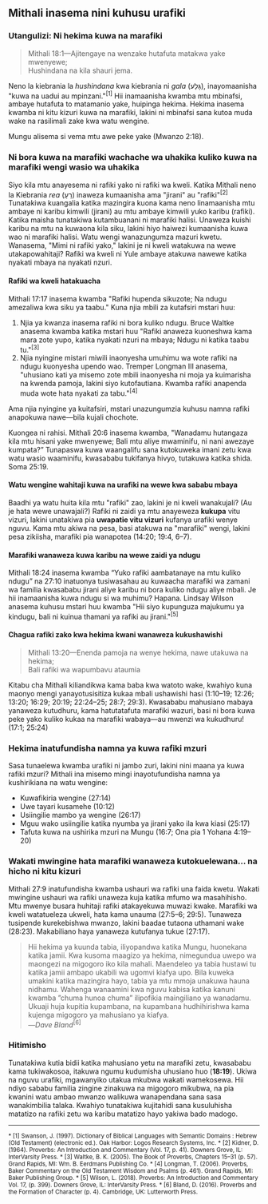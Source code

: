 ## Mithali inasema nini kuhusu urafiki

### Utangulizi: Ni hekima kuwa na marafiki

> Mithali 18:1—Ajitengaye na wenzake hutafuta matakwa yake mwenyewe;  
> Hushindana na kila shauri jema.

Neno la kiebrania la _hushindana_ kwa kiebrania ni _gala_ (גָּלַע), inayomaanisha "kuwa na uadui au mpinzani."<sup>[1]</sup> Hii inamaanisha kwamba mtu mbinafsi, ambaye hutafuta to matamanio yake, huipinga hekima. Hekima inasema kwamba ni kitu kizuri kuwa na marafiki, lakini ni mbinafsi sana kutoa muda wake na rasilimali zake kwa watu wengine.

Mungu alisema si vema mtu awe peke yake (Mwanzo 2:18).

### Ni bora kuwa na marafiki wachache wa uhakika kuliko kuwa na marafiki wengi wasio wa uhakika

Siyo kila mtu anayesema ni rafiki yako ni rafiki wa kweli. Katika Mithali neno la Kiebrania _rea_ (רֵעַ) inaweza kumaanisha ama "jirani" au "rafiki"<sup>[2]</sup> Tunatakiwa kuangalia katika mazingira kuona kama neno linamaanisha mtu ambaye ni karibu kimwili (jirani) au mtu ambaye kimwili yuko karibu (rafiki). Katika maisha tunatakiwa kutambuanani ni marafiki halisi. Unaweza kuishi karibu na mtu na kuwaona kila siku, lakini hiyo haiwezi kumaanisha kuwa wao ni marafiki halisi. Watu wengi wanazungumza mazuri kwetu. Wanasema, "Mimi ni rafiki yako," lakini je ni kweli watakuwa na wewe utakapowahitaji? Rafiki wa kweli ni Yule ambaye atakuwa nawewe katika nyakati mbaya na nyakati nzuri.

#### Rafiki wa kweli hatakuacha

Mithali 17:17 inasema kwamba "Rafiki hupenda sikuzote; Na ndugu amezaliwa kwa siku ya taabu." Kuna njia mbili za kutafsiri mstari huu:

1. Njia ya kwanza inasema rafiki ni bora kuliko ndugu. Bruce Waltke anasema kwamba katika mstari huu "Rafiki anaweza kuoneshwa kama mara zote yupo, katika nyakati nzuri na mbaya; Ndugu ni katika taabu tu."<sup>[3]</sup>
2. Njia nyingine mistari miwili inaonyesha umuhimu wa wote rafiki na ndugu kuonyesha upendo wao. Tremper Longman III anasema, "uhusiano kati ya misemo zote mbili inaonyesha ni moja ya kuimarisha na kwenda pamoja, lakini siyo kutofautiana. Kwamba rafiki anapenda muda wote hata nyakati za tabu."<sup>[4]</sup>

Ama njia nyingine ya kuitafsiri, mstari unazungumzia kuhusu namna rafiki anapokuwa nawe—bila kujali chochote.

Kuongea ni rahisi. Mithali 20:6 inasema kwamba, "Wanadamu hutangaza kila mtu hisani yake mwenyewe; Bali mtu aliye mwaminifu, ni nani awezaye kumpata?” Tunapaswa kuwa waangalifu sana kutokuweka imani zetu kwa watu wasio waaminifu, kwasababu tukifanya hivyo, tutakuwa katika shida. Soma 25:19.

#### Watu wengine wahitaji kuwa na urafiki na wewe kwa sababu mbaya

Baadhi ya watu huita kila mtu "rafiki" zao, lakini je ni kweli wanakujali? (Au je hata wewe unawajali?) Rafiki ni zaidi ya mtu anayeweza **kukupa** vitu vizuri, lakini unatakiwa pia **uwapatie vitu vizuri** kufanya urafiki wenye nguvu. Kama mtu akiwa na pesa, basi atakuwa na "marafiki" wengi, lakini pesa zikiisha, marafiki pia wanapotea (14:20; 19:4, 6–7).

#### Marafiki wanaweza kuwa karibu na wewe zaidi ya ndugu

Mithali 18:24 inasema kwamba “Yuko rafiki aambatanaye na mtu kuliko ndugu” na 27:10 inatuonya tusiwasahau au kuwaacha marafiki wa zamani wa familia kwasababu jirani aliye karibu ni bora kuliko ndugu aliye mbali. Je hii inamaanisha kuwa ndugu si wa muhimu? Hapana. Lindsay Wilson anasema kuhusu mstari huu kwamba "Hii siyo kupunguza majukumu ya kindugu, bali ni kuinua thamani ya rafiki au jirani."<sup>[5]</sup>

#### Chagua rafiki zako kwa hekima kwani wanaweza kukushawishi

> Mithali 13:20—Enenda pamoja na wenye hekima, nawe utakuwa na hekima;  
> Bali rafiki wa wapumbavu ataumia

Kitabu cha Mithali kiliandikwa kama baba kwa watoto wake, kwahiyo kuna maonyo mengi yanayotusisitiza kukaa mbali ushawishi hasi (1:10–19; 12:26; 13:20; 16:29; 20:19; 22:24–25; 28:7; 29:3). Kwasababu mahusiano mabaya yanaweza kutudhuru, kama hatutatafuta marafiki wazuri, basi ni bora kuwa peke yako kuliko kukaa na marafiki wabaya—au mwenzi wa kukudhuru! (17:1; 25:24)

### Hekima inatufundisha namna ya kuwa rafiki mzuri

Sasa tunaelewa kwamba urafiki ni jambo zuri, lakini nini maana ya kuwa rafiki mzuri? Mithali ina misemo mingi inayotufundisha namna ya kushirikiana na watu wengine:

- Kuwafikiria wengine (27:14)
- Uwe tayari kusamehe (10:12)
- Usiingilie mambo ya wengine (26:17)
- Mguu wako usiingilie katika nyumba ya jirani yako ila kwa kiasi (25:17)
- Tafuta kuwa na ushirika mzuri na Mungu (16:7; Ona pia 1 Yohana 4:19&ndash;20)

### Wakati mwingine hata marafiki wanaweza kutokuelewana... na hicho ni kitu kizuri

Mithali 27:9 inatufundisha kwamba ushauri wa rafiki una faida kwetu. Wakati mwingine ushauri wa rafiki unaweza kuja katika mfumo wa masahihisho. Mtu mwenye busara huhitaji rafiki atakayekuwa muwazi kwake. Marafiki wa kweli watatueleza ukweli, hata kama unauma (27:5–6; 29:5). Tunaweza tusipende kurekebishwa mwanzo, lakini baadae tutaona uthamani wake (28:23). Makabiliano haya yanaweza kutufanya tukue (27:17).

> Hii hekima ya kuunda tabia, iliyopandwa katika Mungu, huonekana katika jamii. Kwa kusoma maagizo ya hekima, nimegundua uwepo wa maongezi na migogoro iko kila mahali. Maendeleo ya tabia hustawi tu katika jamii ambapo ukabili wa ugomvi kiafya upo. Bila kuweka umakini katika mazingira hayo, tabia ya mtu mmoja unakuwa hauna nidhamu. Wahenga wanaamini kwa nguvu kabisa katika kanuni kwamba ”chuma hunoa chuma” ilipofikia maingiliano ya wanadamu. Ukuaji huja kupitia kupambana, na kupambana hudhihirishwa kama kujenga migogoro ya mahusiano ya kiafya.  
> —_Dave Bland_<sup>[6]</sup>

### Hitimisho

Tunatakiwa kutia bidii katika mahusiano yetu na marafiki zetu, kwasababu kama tukiwakosoa, itakuwa ngumu kudumisha uhusiano huo (**18:19**). Ukiwa na nguvu urafiki, mgawanyiko utakua mkubwa wakati wamekosewa. Hii ndiyo sababu familia zingine zinakuwa na migogoro mikubwa, na pia kwanini watu ambao mwanzo walikuwa wanapendana sana sasa wanakimbilia talaka. Kwahiyo tunatakiwa kujitahidi sana kusuluhisha matatizo na rafiki zetu wa karibu matatizo hayo yakiwa bado madogo.

---

<small>
* [1] Swanson, J. (1997). Dictionary of Biblical Languages with Semantic Domains : Hebrew (Old Testament) (electronic ed.). Oak Harbor: Logos Research Systems, Inc.
* [2] Kidner, D. (1964). Proverbs: An Introduction and Commentary (Vol. 17, p. 41). Downers Grove, IL: InterVarsity Press.
* [3] Waltke, B. K. (2005). The Book of Proverbs, Chapters 15–31 (p. 57). Grand Rapids, MI: Wm. B. Eerdmans Publishing Co.
* [4] Longman, T. (2006). Proverbs, Baker Commentary on the Old Testament Wisdom and Psalms (p. 461). Grand Rapids, MI: Baker Publishing Group.
* [5] Wilson, L. (2018). Proverbs: An Introduction and Commentary Vol. 17, (p. 399). Downers Grove, IL: InterVarsity Press.
* [6] Bland, D. (2016). Proverbs and the Formation of Character (p. 4). Cambridge, UK: 	Lutterworth Press.
</small>

